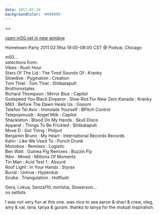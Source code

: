 ```yaml
---
date: 2011.02.19
backgroundColor: '#999999'
---
```


\>>

[open m50.net in new window  
](http://m50.net/)  

Hometown Party 2011.02.19sa 19:00-08:00 CST @ Podval, Chicago  

m50...  
selections from:  
Vibes : Rush Hour  
Stars Of The Lid : The Tired Sounds Of : Kranky  
Slowdive : Pygmalion : Creation  
Tom Thiel : Tom Thiel : Shitkatapult  
Brothomstates  
Richard Thompson : Mirror Blue : Capitol  
Godspeed You Black Emperor : Slow Riot For New Zero Kanada : Kranky  
M83 : Before The Dawn Heals Us : Gooom  
Telefon Tel Aviv : Immolate Yourself : BPitch Control  
Telepopmusik : Angel Milk : Capitol  
Shackleton : Blood On My Hands : Skull Disco  
Apparat : Things To Be Frickled : Shitkatapult  
Move D : Got Thing : Philpot  
Benjamin Brunn : My Heart : International Records Records  
Kahn : Like We Used To : Punch Drunk  
Monobox : Remixes : Logistic  
Ben Watt : Guinea Pig Remixes : Buzzin Fly  
Ribn : Mined : Millions Of Moments  
Tin Man : Acid Test 1 : Absurd  
Roof Light : In Your Hands : Styrax  
Burial : Untrue : Hyperdub  
Scuba : Triangulation : Hotflush  

Gera, Lokua, Senza110, mm!sha, Slowerson...  
no setlists  

I was not very fun at this one. was nice to see aaron & shari & crew, oleg, amy & val, lana, tanya & guram. thanks to tanya for the mutual inspiration.